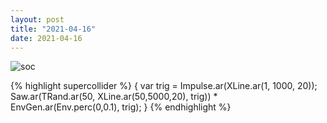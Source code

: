 ```yaml
---
layout: post
title: "2021-04-16"
date: 2021-04-16
---
```

![soc](assets/images/210416_01.scd.wav_spectrogram.png)

{% highlight supercollider %}
{
	var trig = Impulse.ar(XLine.ar(1, 1000, 20));
	Saw.ar(TRand.ar(50, XLine.ar(50,5000,20), trig)) * EnvGen.ar(Env.perc(0,0.1), trig);
}
{% endhighlight %}
